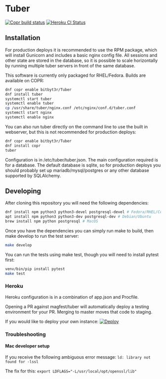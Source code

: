 # Tuber

[![Copr build status](https://copr.fedorainfracloud.org/coprs/bitbyt3r/Tuber/package/tuber/status_image/last_build.png)](https://copr.fedorainfracloud.org/coprs/bitbyt3r/Tuber/package/tuber/)
[![Heroku CI Status](https://tuber-ci-badge.herokuapp.com/last.svg)](https://dashboard.heroku.com/pipelines/6ebd065d-db02-419d-80bd-6406f271d992/tests)

## Installation

For production deploys it is recommended to use the RPM package, which will install Gunicorn and includes a basic nginx config file. All sessions and other state are stored in the database, so it is possible to scale horizontally by running multiple tuber servers in front of the same database.

This software is currently only packaged for RHEL/Fedora. Builds are available on COPR:

```bash
dnf copr enable bitbyt3r/Tuber
dnf install tuber
systemctl start tuber
systemctl enable tuber
cp /usr/share/tuber/nginx.conf /etc/nginx/conf.d/tuber.conf
systemctl start nginx
systemctl enable nginx
```

You can also run tuber directly on the command line to use the built in webserver, but this is not recommended for production deploys:

```bash
dnf copr enable bitbyt3r/Tuber
dnf install copr
tuber
```

Configuration is in /etc/tuber/tuber.json. The main configuration required is for a database. The default database is sqlite, so for production deploys you should probably set up mariadb/mysql/postgres or any other database supported by SQLAlchemy.

## Developing

After cloning this repository you will need the following dependencies:

```bash
dnf install npm python3 python3-devel postgresql-devel # Fedora/RHEL/CentOS
apt install npm python3 python3-dev postgresql-dev # Debian/Ubuntu
brew install npm python postgresql # MacOS
```

Once you have the dependencies you can simply run make to build, then make develop to run the test server:

```bash
make develop
```

You can run the tests using make test, though you will need to install pytest first:

```bash
venv/bin/pip install pytest
make test
```

### Heroku

Heroku configuration is in a combination of app.json and Procfile.

Opening a PR against magfest/tuber will automatically deploy a testing environment for your PR. Merging to master moves that code to staging.

If you would like to deploy your own instance:
[![Deploy](https://www.herokucdn.com/deploy/button.svg)](https://heroku.com/deploy)

### Troubleshooting
#### Mac developer setup

If you receive the following ambiguous error message: `ld: library not found for -lssl`

The fix for this: `export LDFLAGS="-L/usr/local/opt/openssl/lib"`
